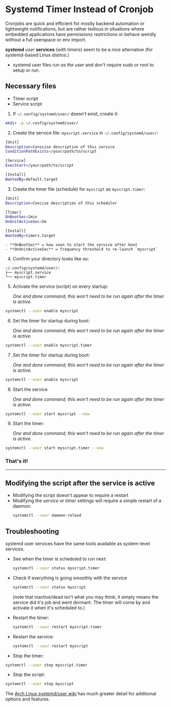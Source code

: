 # Systemd Timer Instead of Cronjob

Cronjobs are quick and efficient for mostly backend automation or lightweight notifications, but are rather tedious in situations where embedded applications have permissions restrictions or behave weirdly without a full userspace or env import.

**systemd** _user_ **services** (with timers) seem to be a nice alternative (for systemd-based Linux distros.)

- systemd user files run _as the user_ and don't require sudo or root to setup or run.

## Necessary files

- Timer script
- Service script

1. If `~/.config/systemd/user/` doesn't exist, create it:

```bash
mkdir -p ~/.config/systemd/user/
```

2. Create the service file: `myscript.service` in `~/.config/systemd/user/`:

```bash
[Unit]
Description=Conscise description of this service
ConditionPathExists=/your/path/to/script

[Service]
ExecStart=/your/path/to/script

[Install]
WantedBy=default.target
```

3. Create the timer file (schedule) for `myscript` as `myscript.timer`:

```bash
[Unit]
Description=Concise description of this scheduler

[Timer]
OnBootSec=2min
OnUnitActiveSec=5m

[Install]
WantedBy=timers.target
```

    - **OnBootSec** = how soon to start the service after boot
    - **OnUnitActiveSec** = frequency threshold to re-launch `myscript`

4. Confirm your directory looks like so:

```text
~/.config/systemd/user/:
├── myscript.service
└── myscript.timer
```

5. Activate the service (script) on every startup:

   _One and done command; this won't need to be run again after the timer is active._

```bash
systemctl --user enable myscript
```

6. Set the timer for startup during boot:

   _One and done command; this won't need to be run again after the timer is active._

```bash
systemctl --user enable myscript.timer
```

7. Set the timer for startup during boot:

   _One and done command; this won't need to be run again after the timer is active._

```bash
systemctl --user enable myscript
```

8. Start the service

   _One and done command; this won't need to be run again after the timer is active._

```bash
systemctl --user start myscript --now
```

9. Start the timer:

   _One and done command; this won't need to be run again after the timer is active._

```bash
systemctl --user start myscript.timer --now
```

### That's it!

---

## Modifying the script after the service is active

- Modifying the script doesn't appear to require a restart
- Modifying the _service_ or _timer_ settings will require a simple restart of a daemon:
  ```bash
  systemctl --user daemon-reload
  ```

## Troubleshooting

systemd user services have the same tools available as system-level services.

- See when the timer is scheduled to run next:

  ```bash
  systemctl --user status myscript.timer
  ```

- Check if everything is going smoothly with the service

  ```bash
  systemctl --user status myscript
  ```

  (note that inactive/dead isn't what you may think; it simply means the service did it's job and went dormant. The timer will come by and activate it when it's scheduled to.)

- Restart the timer:

  ```bash
  systemctl --user restart myscript.timer
  ```

- Restart the service:

  ```bash
  systemctl --user restart myscript
  ```

- Stop the timer:

```bash
systemctl --user stop myscript.timer
```

- Stop the script:

```bash
systemctl --user stop myscript
```

The [Arch Linux systemd/user wiki](https://wiki.archlinux.org/index.php/Systemd/User) has much greater detail for additional options and features.
